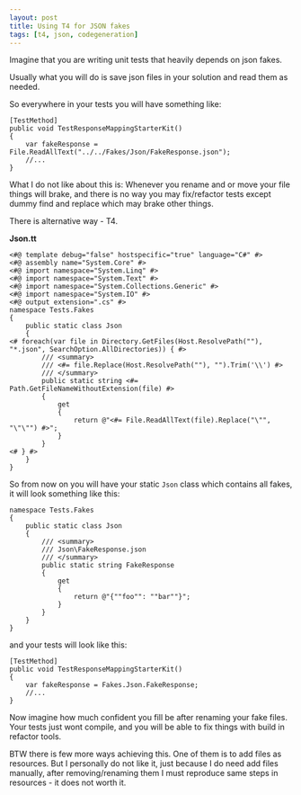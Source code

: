 ```yaml
---
layout: post
title: Using T4 for JSON fakes
tags: [t4, json, codegeneration]
---
```


Imagine that you are writing unit tests that heavily depends on json fakes.

Usually what you will do is save json files in your solution and read them as needed.

So everywhere in your tests you will have something like:

    [TestMethod]
    public void TestResponseMappingStarterKit()
    {
        var fakeResponse = File.ReadAllText("../../Fakes/Json/FakeResponse.json");
        //...
    }

What I do not like about this is: Whenever you rename and or move your file things will brake, and there is no way you may fix/refactor tests except dummy find and replace which may brake other things.

There is alternative way - T4.

**Json.tt**

    <#@ template debug="false" hostspecific="true" language="C#" #>
    <#@ assembly name="System.Core" #>
    <#@ import namespace="System.Linq" #>
    <#@ import namespace="System.Text" #>
    <#@ import namespace="System.Collections.Generic" #>
    <#@ import namespace="System.IO" #>
    <#@ output extension=".cs" #>
    namespace Tests.Fakes
    {
        public static class Json
        {
    <# foreach(var file in Directory.GetFiles(Host.ResolvePath(""), "*.json", SearchOption.AllDirectories)) { #>
            /// <summary>
            /// <#= file.Replace(Host.ResolvePath(""), "").Trim('\\') #>
            /// </summary>
            public static string <#= Path.GetFileNameWithoutExtension(file) #>
            {
                get
                {
                    return @"<#= File.ReadAllText(file).Replace("\"", "\"\"") #>";
                }
            }
    <# } #>
        }
    }

So from now on you will have your static `Json` class which contains all fakes, it will look something like this:

    namespace Tests.Fakes
    {
        public static class Json
        {
            /// <summary>
            /// Json\FakeResponse.json
            /// </summary>
            public static string FakeResponse
            {
                get
                {
                    return @"{""foo"": ""bar""}";
                }
            }
        }
    }

and your tests will look like this:

    [TestMethod]
    public void TestResponseMappingStarterKit()
    {
        var fakeResponse = Fakes.Json.FakeResponse;
        //...
    }

Now imagine how much confident you fill be after renaming your fake files. Your tests just wont compile, and you will be able to fix things with build in refactor tools.

BTW there is few more ways achieving this. One of them is to add files as resources. But I personally do not like it, just because I do need add files manually, after removing/renaming them I must reproduce same steps in resources - it does not worth it.
